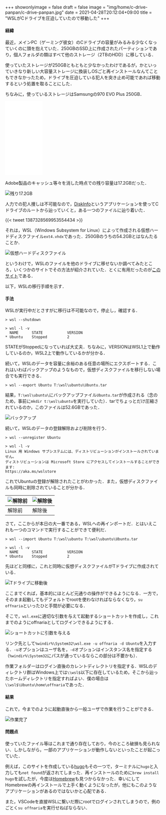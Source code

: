 +++
showonlyimage = false
draft = false
image = "img/home/c-drive-panpan/c-drive-panpan.jpg"
date = 2021-04-28T20:12:04+09:00
title = "WSLがCドライブを圧迫していたので移動した"
+++

<!--more-->

#### 経緯

最近，メインPC（ゲーミング彼女）のCドライブの容量がみるみる少なくなっていくのに頭を抱えていた．250GBのSSD上に作成されたパーティションであり，個人フォルダの類はすべて他のストレージ（2TBのHDD）に移している．

使っていたストレージが250GBともともと少なかったわけであるが，かといっていきなり新しい大容量ストレージに換装しOSごと再インストールなんてこともできなかったため，ドライブを圧迫している犯人を突き止め可能であれば移動するという処置を取ることにした．

ちなみに，使っているストレージはSamsungの970 EVO Plus 250GB．

<iframe style="width:120px;height:240px;" marginwidth="0" marginheight="0" scrolling="no" frameborder="0" src="//rcm-fe.amazon-adsystem.com/e/cm?lt1=_blank&bc1=000000&IS2=1&bg1=FFFFFF&fc1=000000&lc1=0000FF&t=reyu735-22&language=ja_JP&o=9&p=8&l=as4&m=amazon&f=ifr&ref=as_ss_li_til&asins=B07MZ5LB7L&linkId=913437ec8aa14bdbe7baca0dd49b7081"></iframe>


Adobe製品のキャッシュ等々を消した時点での残り容量は17.2GBだった．

![残り17.2GB](/img/home/c-drive-panpan/c-red.jpg)

人力での犯人捜しは不可能なので，[DiskInfo](https://www.vector.co.jp/soft/winnt/util/se475617.html)というアプリケーションを使ってCドライブのルートから辿っていくと，ある一つのファイルに辿り着いた．

{{< tweet 1387328569953554434 >}}

それは，WSL（Windows Subsystem for Linux）によって作成される仮想ハードディスクファイル`ext4.vhdx`であった．250GBのうちの54.2GBとはなんたることか．

![仮想ハードディスクファイル](/img/home/c-drive-panpan/vhdx.jpg)

というわけで，WSLのファイルを他のドライブに移せないか調べてみたところ，いくつかのサイトでその方法が紹介されていた．とくに有用だったのが[このサイト](https://www.aise.ics.saitama-u.ac.jp/~gotoh/HowToReplaceWSL.html)である．

以下，WSLの移行手順を示す．

#### 手法

WSLが実行中だとさすがに移行は不可能なので，停止し，確認する．
```
> wsl --shutdown

> wsl -l -v
  NAME      STATE           VERSION
* Ubuntu    Stopped         2
```

STATEがStoppedになっていれば大丈夫．ちなみに，VERSIONはWSL1上で動作しているのか，WSL2上で動作しているかが分かる．

続いて，WSLのデータを容量に余裕のある任意の場所にエクスポートする．これはいわばバックアップのようなもので，仮想ディスクファイルを移行しない場合でも実行できる．
```
> wsl --export Ubuntu T:\wsl\ubuntu\Ubuntu.tar
```

結果，`T:\wsl\ubuntu\`にバックアップファイル`Ubuntu.tar`が作成される（念のため，事前に`mkdir t:\wsl\ubuntu`を実行していた）．tarでちょっとだけ圧縮されているのか，このファイルは52.6GBであった．

![バックアップ](/img/home/c-drive-panpan/tar.jpg)

続いて，WSLのデータの登録解除および削除を行う．
```
> wsl --unregister Ubuntu

> wsl -l -v
Linux 用 Windows サブシステムには、ディストリビューションがインストールされていません。
ディストリビューションは Microsoft Store にアクセスしてインストールすることができます:
https://aka.ms/wslstore
```

これでUbuntuの登録が解除されたことがわかった．また，仮想ディスクファイルも同時に削除されていることが分かる．

|![解除前](/img/home/c-drive-panpan/folder.jpg)|![解除後](/img/home/c-drive-panpan/folder2.jpg)|
|---|---|
|解除前|解除後|

さて，ここからが本日の大一番である，WSLへの再インポートだ．とはいえこれも一つのコマンドで実行することができて便利だ．

```
> wsl --import Ubuntu T:\wsl\ubuntu T:\wsl\ubuntu\Ubuntu.tar

> wsl -l -v
  NAME      STATE           VERSION
* Ubuntu    Stopped         2
```

先ほどと同様に，これと同時に仮想ディスクファイルがTドライブに作成されている．

![Tドライブに移動後](/img/home/c-drive-panpan/t-drive.jpg)

ここまでくれば，基本的にほとんど元通りの操作ができるようになる．一方で，そのまま起動してもデフォルトでrootを使わなければならなくなり，`su offnaria`といったひと手間が必要になる．

そこで，`wsl.exe`に適切な引数を与えて起動するショートカットを作成し，これまでのようにoffnariaとしてログインできるようにする．

![ショートカットに引数を与える](/img/home/c-drive-panpan/shortcut.jpg)

リンク先として`%windir%\System32\wsl.exe -u offnaria -d Ubuntu`を入力する．`-u`オプションはユーザ名を，`-d`オプションはインスタンス名を指定する（`%windir%\System32`にパスが通っているならこの部分は不要かも）．

作業フォルダーはログイン直後のカレントディレクトリを指定する．WSLのディレクトリ群はWindows上では`\\wsl$`以下に存在しているため，そこから辿ったホームディレクトリを指定すればよい．僕の場合は`\\wsl$\Ubuntu\home\offnaria`であった．

#### 結果

これで，今までのように起動直後から一般ユーザで作業を行うことができる．

![作業完了](/img/home/c-drive-panpan/complete.jpg)

#### 問題点

使っていたファイル等はこれまで通り存在しており，今のところ破損も見られない．しかしながら，一部のアプリケーションが動作しないといったことが起こっていた．

例えば，このサイトを作成している[hugo](https://gohugo.io/)もその一つで，ターミナルに`hugo`と入力しても`not found`が返されてしまった．再インストールのために`brew install hugo`を試したが，今度は[Homebrew](https://docs.brew.sh/Homebrew-on-Linux)も見つからなかった．幸いにしてHomebrewの再インストールで上手く動くようになったが，他にもこのようなアプリケーションがあるのではないかと心配である．

また，VSCodeを直接WSLに繋いだ際にrootでログインされてしまうので，例のごとく`su offnaria`を実行せねばならない．